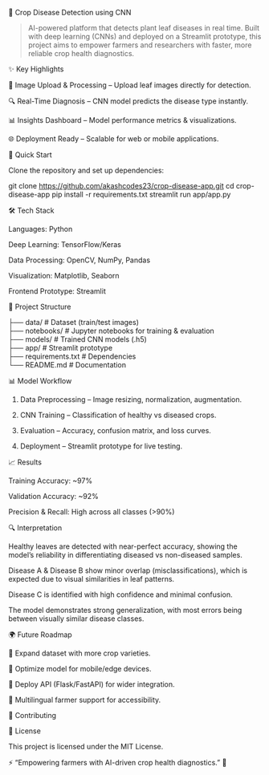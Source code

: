 🌱 Crop Disease Detection using CNN


> AI-powered platform that detects plant leaf diseases in real time.
Built with deep learning (CNNs) and deployed on a Streamlit prototype, this project aims to empower farmers and researchers with faster, more reliable crop health diagnostics.


✨ Key Highlights

📸 Image Upload & Processing – Upload leaf images directly for detection.

🔍 Real-Time Diagnosis – CNN model predicts the disease type instantly.

📊 Insights Dashboard – Model performance metrics & visualizations.

🌐 Deployment Ready – Scalable for web or mobile applications.


🚀 Quick Start

Clone the repository and set up dependencies:

git clone https://github.com/akashcodes23/crop-disease-app.git
cd crop-disease-app
pip install -r requirements.txt
streamlit run app/app.py


🛠️ Tech Stack

Languages: Python

Deep Learning: TensorFlow/Keras

Data Processing: OpenCV, NumPy, Pandas

Visualization: Matplotlib, Seaborn

Frontend Prototype: Streamlit


📂 Project Structure

├── data/                # Dataset (train/test images)  
├── notebooks/           # Jupyter notebooks for training & evaluation  
├── models/              # Trained CNN models (.h5)  
├── app/                 # Streamlit prototype  
├── requirements.txt     # Dependencies  
└── README.md            # Documentation


📊 Model Workflow

1. Data Preprocessing – Image resizing, normalization, augmentation.

2. CNN Training – Classification of healthy vs diseased crops.

3. Evaluation – Accuracy, confusion matrix, and loss curves.

4. Deployment – Streamlit prototype for live testing.


📈 Results 

Training Accuracy: ~97%

Validation Accuracy: ~92%

Precision & Recall: High across all classes (>90%)


🔍 Interpretation

Healthy leaves are detected with near-perfect accuracy, showing the model’s reliability in differentiating diseased vs non-diseased samples.

Disease A & Disease B show minor overlap (misclassifications), which is expected due to visual similarities in leaf patterns.

Disease C is identified with high confidence and minimal confusion.

The model demonstrates strong generalization, with most errors being between visually similar disease classes.


🌍 Future Roadmap

📌 Expand dataset with more crop varieties.

📌 Optimize model for mobile/edge devices.

📌 Deploy API (Flask/FastAPI) for wider integration.

📌 Multilingual farmer support for accessibility.


🤝 Contributing


📜 License

This project is licensed under the MIT License.

⚡ “Empowering farmers with AI-driven crop health diagnostics.” 🌾
